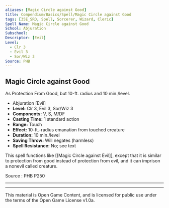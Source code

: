 ```yaml
---
aliases: [Magic Circle against Good]
title: Compendium/Basics/Spell/Magic Circle against Good
tags: [35E_SRD, Spell, Sorcerer, Wizard, Cleric]
Spell Name: Magic Circle against Good
School: Abjuration
Subschool: 
Descriptor: [Evil]
Level:
  - Clr 3
  - Evil 3
  - Sor/Wiz 3
Source: PHB
---
```



## Magic Circle against Good

As Protection From Good, but 10-ft. radius and 10 min./level.

*   Abjuration [Evil]
*   **Level:** Clr 3, Evil 3, Sor/Wiz 3
*   **Components:** V, S, M/DF
*   **Casting Time:** 1 standard action
*   **Range:** Touch
*   **Effect:** 10-ft.-radius emanation from touched creature
*   **Duration:** 10 min./level
*   **Saving Throw:** Will negates (harmless)
*   **Spell Resistance:** No; see text

This spell functions like [[Magic Circle against Evil]], except that it is similar to protection from good instead of protection from evil, and it can imprison a nonevil called creature.

Source : PHB P250

---

---

This material is Open Game Content, and is licensed for public use under
the terms of the Open Game License v1.0a.

